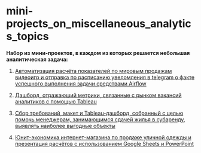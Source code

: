 # mini-projects_on_miscellaneous_analytics_topics
__Набор из мини-проектов, в каждом из которых решается небольшая аналитическая задача:__
1. [Автоматизация расчёта показателей по мировым продажам видеоигр и отправка по расписанию уведомления в telegram о факте успешного выполнения задачи средствами Airflow](./airflow_load_info_automatization/README.md)

2. [Дашборд, отражающий метрики, связанные с рынком вакансий аналитиков c помощью Tableau](./overview_of_analytics_market_vacancies/README.md)

3. [Сбор требований, макет и Tableau-дашборд, собранный с целью помочь менеджерам, занимающимся сдачей жилья в субаренду, выявлять наиболее выгодные объекты](./tracking_load_of_real_estate_for_rent/README.md)

4. [Юнит-экономика интернет-магазина по продаже уличной одежды и презентация расчётов с использованием Google Sheets и PowerPoint](./ue_calc_and_conjecture_generation_for_clothing_store/README.md)
